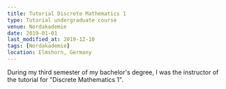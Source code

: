 ```yaml
---
title: Tutorial Discrete Mathematics 1
type: Tutorial undergraduate course
venue: Nordakademie
date: 2019-01-01
last_modified_at: 2019-12-10
tags: [Nordakademie]
location: Elmshorn, Germany
---
```


During my third semester of my bachelor's degree, I was the instructor of the tutorial for "Discrete Mathematics 1".
